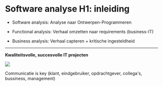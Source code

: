 # Software analyse H1: inleiding

- Software analysis: Analyse naar Ontwerpen-Programmeren

- Functional analysis: Verhaal omzetten naar requirements (business-IT)

- Business analysis: Verhaal capteren + kritische ingesteldheid

---

**Kwaliteitsvolle, succesvolle IT projecten**

![](C:\Users\loeka.lievens\AppData\Roaming\marktext\images\2021-11-02-19-44-06-image.png)

Communicatie is key (klant, eindgebruiker, opdrachtgever, collega's, bussiness, management)
